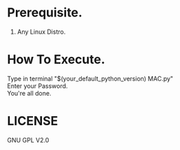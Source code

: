 # Prerequisite.
1. Any Linux Distro.

# How To Execute.
Type in terminal "$(your_default_python_version) MAC.py"<br>
Enter your Password.<br>
You're all done.<br>

# LICENSE
GNU GPL V2.0
  
